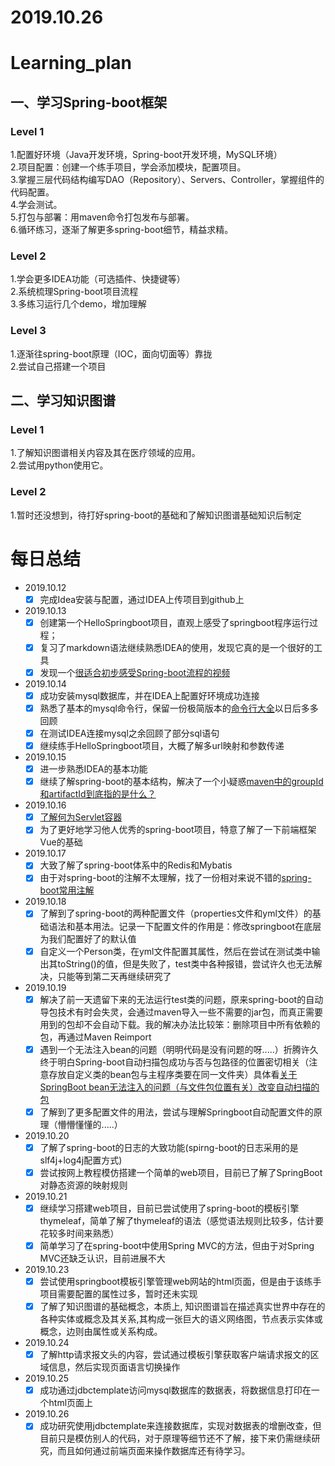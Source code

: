 # 2019.10.26
# Learning_plan  

## 一、学习Spring-boot框架  
### Level 1
1.配置好环境（Java开发环境，Spring-boot开发环境，MySQL环境）  
2.项目配置：创建一个练手项目，学会添加模块，配置项目。  
3.掌握三层代码结构编写DAO（Repository）、Servers、Controller，掌握组件的代码配置。  
4.学会测试。  
5.打包与部署：用maven命令打包发布与部署。  
6.循环练习，逐渐了解更多spring-boot细节，精益求精。 
### Level 2
1.学会更多IDEA功能（可选插件、快捷键等）  
2.系统梳理Spring-boot项目流程  
3.多练习运行几个demo，增加理解  
### Level 3  
1.逐渐往spring-boot原理（IOC，面向切面等）靠拢  
2.尝试自己搭建一个项目
 
## 二、学习知识图谱  
### Level 1
1.了解知识图谱相关内容及其在医疗领域的应用。  
2.尝试用python使用它。 
### Level 2
1.暂时还没想到，待打好spring-boot的基础和了解知识图谱基础知识后制定 

# 每日总结
- 2019.10.12
  - [x] 完成Idea安装与配置，通过IDEA上传项目到github上
- 2019.10.13
  - [x] 创建第一个HelloSpringboot项目，直观上感受了springboot程序运行过程；
  - [x] 复习了markdown语法继续熟悉IDEA的使用，发现它真的是一个很好的工具
  - [x] 发现一个[很适合初步感受Spring-boot流程的视频](https://www.bilibili.com/video/av39775932)
- 2019.10.14
  - [x] 成功安装mysql数据库，并在IDEA上配置好环境成功连接
  - [x] 熟悉了基本的mysql命令行，保留一份极简版本的[命令行大全](https://www.jianshu.com/p/14fc127f9663)以日后多多回顾
  - [x] 在测试IDEA连接mysql之余回顾了部分sql语句
  - [x] 继续练手HelloSpringboot项目，大概了解多url映射和参数传递
- 2019.10.15
  - [x] 进一步熟悉IDEA的基本功能
  - [x] 继续了解spring-boot的基本结构，解决了一个小疑惑[maven中的groupId和artifactId到底指的是什么？](https://blog.csdn.net/snowin1994/article/details/53024871)
- 2019.10.16
  - [x] [了解何为Servlet容器](https://blog.csdn.net/yw_1207/article/details/78706701)
  - [x] 为了更好地学习他人优秀的spring-boot项目，特意了解了一下前端框架Vue的基础
- 2019.10.17
  - [x] 大致了解了spring-boot体系中的Redis和Mybatis
  - [x] 由于对spring-boot的注解不太理解，找了一份相对来说不错的[spring-boot常用注解](https://blog.csdn.net/yitian_66/article/details/80866571)
- 2019.10.18
  - [x] 了解到了spring-boot的两种配置文件（properties文件和yml文件）的基础语法和基本用法。记录一下配置文件的作用是：修改springboot在底层为我们配置好了的默认值
  - [x] 自定义一个Person类，在yml文件配置其属性，然后在尝试在测试类中输出其toString()的值，但是失败了，test类中各种报错，尝试许久也无法解决，只能等到第二天再继续研究了
- 2019.10.19
  - [x] 解决了前一天遗留下来的无法运行test类的问题，原来spring-boot的自动导包技术有时会失灵，会通过maven导入一些不需要的jar包，而真正需要用到的包却不会自动下载。我的解决办法比较笨：删除项目中所有依赖的包，再通过Maven Reimport 
  - [x] 遇到一个无法注入bean的问题（明明代码是没有问题的呀.....）折腾许久终于明白Spring-boot自动扫描包成功与否与包路径的位置密切相关（注意存放自定义类的bean包与主程序类要在同一文件夹）具体看[关于SpringBoot bean无法注入的问题（与文件包位置有关）改变自动扫描的包](https://blog.csdn.net/u014695188/article/details/52263903)
  - [x] 了解到了更多配置文件的用法，尝试与理解Springboot自动配置文件的原理（懵懵懂懂的.....）
- 2019.10.20
  - [x] 了解了spring-boot的日志的大致功能(spirng-boot的日志采用的是slf4j+log4j配置方式)
  - [x] 尝试按网上教程模仿搭建一个简单的web项目，目前已了解了SpringBoot对静态资源的映射规则
- 2019.10.21
  - [x] 继续学习搭建web项目，目前已尝试使用了spring-boot的模板引擎thymeleaf，简单了解了thymeleaf的语法（感觉语法规则比较多，估计要花较多时间来熟悉）
  - [x] 简单学习了在spring-boot中使用Spring MVC的方法，但由于对Spring MVC还缺乏认识，目前进展不大
- 2019.10.23
  - [x] 尝试使用springboot模板引擎管理web网站的html页面，但是由于该练手项目需要配置的属性过多，暂时还未实现
  - [x] 了解了知识图谱的基础概念，本质上, 知识图谱旨在描述真实世界中存在的各种实体或概念及其关系,其构成一张巨大的语义网络图，节点表示实体或概念，边则由属性或关系构成。
- 2019.10.24
  - [x] 了解http请求报文头的内容，尝试通过模板引擎获取客户端请求报文的区域信息，然后实现页面语言切换操作
- 2019.10.25
  - [x] 成功通过jdbctemplate访问mysql数据库的数据表，将数据信息打印在一个html页面上
- 2019.10.26
  - [x] 成功研究使用jdbctemplate来连接数据库，实现对数据表的增删改查，但目前只是模仿别人的代码，对于原理等细节还不了解，接下来仍需继续研究，而且如何通过前端页面来操作数据库还有待学习。